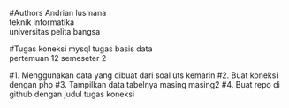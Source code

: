 #Authors
Andrian lusmana <br>
teknik informatika <br>
universitas pelita bangsa

#Tugas koneksi mysql
tugas basis data <br>
pertemuan 12 semeseter 2

#1. Menggunakan data yang dibuat dari soal uts kemarin
#2. Buat koneksi dengan php
#3. Tampilkan data tabelnya masing masing2
#4. Buat repo di github dengan judul tugas koneksi
